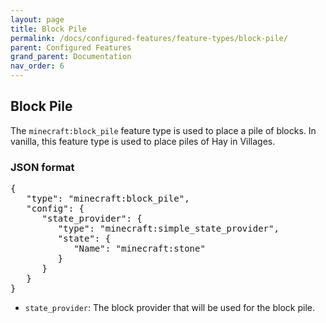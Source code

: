 ```yaml
---
layout: page
title: Block Pile
permalink: /docs/configured-features/feature-types/block-pile/
parent: Configured Features
grand_parent: Documentation
nav_order: 6
---
```


## Block Pile

The `minecraft:block_pile` feature type is used to place a pile of blocks. In vanilla, this feature type is used to place piles of Hay in Villages.

### JSON format

<pre>
{
   "type": "minecraft:block_pile",
   "config": {
      "state_provider": {
         "type": "minecraft:simple_state_provider",
         "state": {
            "Name": "minecraft:stone"
         }
      }
   }
}
</pre>

* `state_provider`: The block provider that will be used for the block pile.